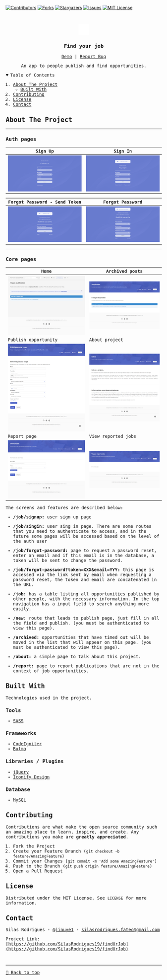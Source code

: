 [![Contributors][contributors-shield]][contributors-url]
[![Forks][forks-shield]][forks-url]
[![Stargazers][stars-shield]][stars-url]
[![Issues][issues-shield]][issues-url]
[![MIT License][license-shield]][license-url]

<!-- PROJECT LOGO -->
<br />
<samp>
<p align="center">
  <a href="#">
    <img src="./logo.svg" alt="Logo" width="35">
  </a>

  <h3 align="center" id="fuj">Find your job</h3>

  <p align="center">
    <a href="https://findurjobteste.000webhostapp.com/">Demo</a>
    &#124;	
    <a href="https://github.com/SilasRodrigues19/findUrJob/issues">Report Bug</a>
  </p>

  <p align="center">
    An app to people publish and find opportunities.
  </p>
</p>

<!-- TABLE OF CONTENTS -->
<details open="open">
  <summary>Table of Contents</summary>
  <ol>
    <li>
      <a href="#about-the-project">About The Project</a>
      <ul>
        <li><a href="#built-with">Built With</a></li>
      </ul>
    </li>
    <li><a href="#contributing">Contributing</a></li>
    <li><a href="#license">License</a></li>
    <li><a href="#contact">Contact</a></li>
  </ol>
</details>

<!-- ABOUT THE PROJECT -->

## About The Project

<hr>

### Auth pages

| Sign Up | Sign In |
| -------- | -------- |
| [![Preview][product-screenshot6]](https://findurjobteste.000webhostapp.com/) | [![Preview][product-screenshot5]](https://findurjobteste.000webhostapp.com/) |

| Forgot Password - Send Token | Forgot Password  |
| -------- | -------- |
| [![Preview][product-screenshot7]](https://findurjobteste.000webhostapp.com/) | [![Preview][product-screenshot8]](https://findurjobteste.000webhostapp.com/) |

<hr>

### Core pages

| Home | Archived posts |
| -------- | -------- |
| [![Preview][product-screenshot]](https://findurjobteste.000webhostapp.com/) | [![Preview][product-screenshot3]](https://findurjobteste.000webhostapp.com/) |
| Publish opportunity | About project |
| [![Preview][product-screenshot2]](https://findurjobteste.000webhostapp.com/) | [![Preview][product-screenshot4]](https://findurjobteste.000webhostapp.com/) |
| Report page | View reported jobs |
| [![Preview][product-screenshot9]](https://findurjobteste.000webhostapp.com/) | [![Preview][product-screenshot10]](https://findurjobteste.000webhostapp.com/) |


The screens and features are described below:

- **/job/signup:** user sign up page

- **/job/singin:** user sing in page. There are some routes that you need to authenticate to access, and in the future some pages will be accessed based on the level of the auth user

- **/job/forgot-password:** page to request a password reset, enter an email and if this email is in the database, a token will be sent to change the password.

- **/job/forgot-password?token=XXX&email=YYY:** this page is accessed via the link sent by email when requesting a password reset, the token and email are concatenated in the URL.

- **/job:** has a table listing all opportunities published by other people, with the necessary information. In the top navigation has a input field to search anything more easily.

- **/new:** route that leads to publish page, just fill in all the field and publish. (you must be authenticated to view this page).

- **/archived:** opportunities that have timed out will be moved in the list that will appear on this page. (you must be authenticated to view this page).

- **/about:** a simple page to talk about this project.

- **/report:** page to report publications that are not in the context of job opportunities.

## Built With

Technologies used in the project.

### Tools

- [SASS](https://sass-lang.com/)

### Frameworks

- [CodeIgniter](https://codeigniter.com/)
- [Bulma](https://bulma.io/)

### Libraries / Plugins

- [jQuery](https://jquery.com/)
- [Iconify Design](https://iconify.design/)

### Database

- [MySQL](https://www.mysql.com/)


<!-- CONTRIBUTING -->

## Contributing

Contributions are what make the open source community such an amazing place to learn, inspire, and create. Any contributions you make are **greatly appreciated**.

1. Fork the Project
2. Create your Feature Branch (`git checkout -b feature/AmazingFeature`)
3. Commit your Changes (`git commit -m 'Add some AmazingFeature'`)
4. Push to the Branch (`git push origin feature/AmazingFeature`)
5. Open a Pull Request

<!-- LICENSE -->

## License

Distributed under the MIT License. See `LICENSE` for more information.

<!-- CONTACT -->

## Contact

Silas Rodrigues - [@jinuye1](https://twitter.com/jinuye1) - silasrodrigues.fatec@gmail.com

Project Link: [https://github.com/SilasRodrigues19/findUrJob](https://github.com/SilasRodrigues19/findUrJob) <br>

<!-- MARKDOWN LINKS & IMAGES -->
<!-- https://www.markdownguide.org/basic-syntax/#reference-style-links -->

[contributors-shield]: https://img.shields.io/github/contributors/SilasRodrigues19/findUrJob.svg?style=for-the-badge
[contributors-url]: https://github.com/SilasRodrigues19/findUrJob/graphs/contributors
[forks-shield]: https://img.shields.io/github/forks/SilasRodrigues19/findUrJob.svg?style=for-the-badge
[forks-url]: https://github.com/SilasRodrigues19/findUrJob/network/members
[stars-shield]: https://img.shields.io/github/stars/SilasRodrigues19/findUrJob.svg?style=for-the-badge
[stars-url]: https://github.com/SilasRodrigues19/findUrJob/stargazers
[issues-shield]: https://img.shields.io/github/issues/SilasRodrigues19/findUrJob.svg?style=for-the-badge
[issues-url]: https://github.com/SilasRodrigues19/findUrJob/issues
[license-shield]: https://img.shields.io/github/license/SilasRodrigues19/findUrJob.svg?style=for-the-badge
[license-url]: https://github.com/SilasRodrigues19/findUrJob/blob/master/LICENSE
[product-screenshot]: ./public/screenshots/preview.png
[product-screenshot2]: ./public/screenshots/preview2.png
[product-screenshot3]: ./public/screenshots/preview3.png
[product-screenshot4]: ./public/screenshots/preview4.png
[product-screenshot5]: ./public/screenshots/preview5.png
[product-screenshot6]: ./public/screenshots/preview6.png
[product-screenshot7]: ./public/screenshots/preview7.png
[product-screenshot8]: ./public/screenshots/preview8.png
[product-screenshot9]: ./public/screenshots/preview9.png
[product-screenshot10]: ./public/screenshots/preview10.png
[license-url]: https://github.com/SilasRodrigues19/findUrJob/blob/master/LICENSE

<br><hr>
[🔼 Back to top](#fuj)
